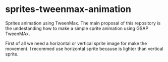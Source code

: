 # sprites-tweenmax-animation
Sprites animation using TweenMax.
The main proposal of this repository is the undestanding how to make a simple sprite animation using GSAP TweenMAx.

First of all we need a horizontal or vertical sprite image for make the movement.
I recommed use horizontal sprite because is lighter than vertical sprite.
